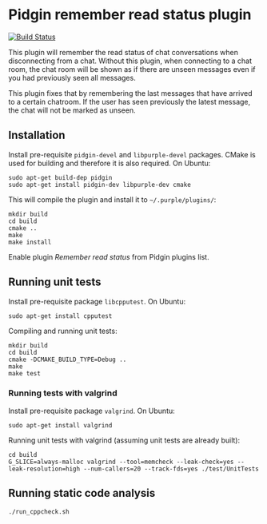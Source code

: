 # Pidgin remember read status plugin

[![Build Status](https://travis-ci.org/nablaa/pidgin-remember-read-status.svg?branch=master)](https://travis-ci.org/nablaa/pidgin-remember-read-status)

This plugin will remember the read status of chat conversations when
disconnecting from a chat. Without this plugin, when connecting to a chat
room, the chat room will be shown as if there are unseen messages even if
you had previously seen all messages.

This plugin fixes that by remembering the last messages that have arrived to
a certain chatroom. If the user has seen previously the latest message, the
chat will not be marked as unseen.

## Installation

Install pre-requisite `pidgin-devel` and `libpurple-devel` packages. CMake is
used for building and therefore it is also required. On Ubuntu:

	sudo apt-get build-dep pidgin
	sudo apt-get install pidgin-dev libpurple-dev cmake

This will compile the plugin and install it to `~/.purple/plugins/`:

	mkdir build
	cd build
	cmake ..
	make
	make install

Enable plugin *Remember read status* from Pidgin plugins list.

## Running unit tests

Install pre-requisite package `libcpputest`. On Ubuntu:

	sudo apt-get install cpputest

Compiling and running unit tests:

	mkdir build
	cd build
	cmake -DCMAKE_BUILD_TYPE=Debug ..
	make
	make test

### Running tests with valgrind

Install pre-requisite package `valgrind`. On Ubuntu:

	sudo apt-get install valgrind

Running unit tests with valgrind (assuming unit tests are already built):

	cd build
	G_SLICE=always-malloc valgrind --tool=memcheck --leak-check=yes --leak-resolution=high --num-callers=20 --track-fds=yes ./test/UnitTests

## Running static code analysis

	./run_cppcheck.sh
